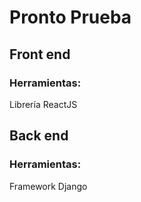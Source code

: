 # Pronto Prueba
## Front end
### Herramientas:

Librería ReactJS


## Back end
### Herramientas:

Framework Django